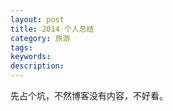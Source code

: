 ```yaml
---
layout: post
title: 2014 个人总结
category: 旅游
tags:
keywords:
description:
---
```


先占个坑，不然博客没有内容，不好看。
